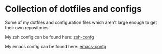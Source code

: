
# Collection of dotfiles and configs

Some of my dotfiles and configuration files which aren't large enough to
get their own repositories.

My zsh config can be found here: [zsh-confg](https://github.com/zellio/zsh-config)

My emacs config can be found here: [emacs-confg](https://github.com/zellio/emacs-config)
